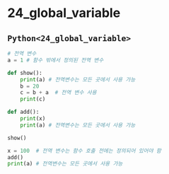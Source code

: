 # 24_global_variable

## `Python<24_global_variable>`
```py
# 전역 변수
a = 1 # 함수 밖에서 정의된 전역 변수

def show():
    print(a) # 전역변수는 모든 곳에서 사용 가능
    b = 20 
    c = b + a  # 전역 변수 사용
    print(c)

def add():
    print(x)
    print(a) # 전역변수는 모든 곳에서 사용 가능

show()

x = 100  # 전역 변수는 함수 호출 전에는 정의되어 있어야 함
add()
print(a) # 전역변수는 모든 곳에서 사용 가능
```


